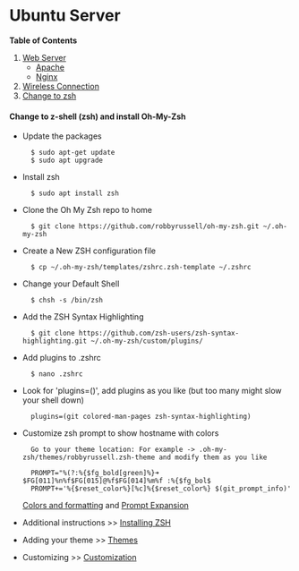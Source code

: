 # **Ubuntu Server**

**Table of Contents**
1. [Web Server](https://github.com/apiwatc/home-server/tree/master/web-server)
    - [Apache]()
    - [Nginx]()
2. [Wireless Connection](https://github.com/apiwatc/home-server/tree/master/wireless-connection)
3. [Change to zsh](#change-to-z-shell-zsh-and-install-oh-my-zsh)




#### Change to z-shell (zsh) and install Oh-My-Zsh

- Update the packages

        $ sudo apt-get update
        $ sudo apt upgrade

- Install zsh

        $ sudo apt install zsh

- Clone the Oh My Zsh repo to home

        $ git clone https://github.com/robbyrussell/oh-my-zsh.git ~/.oh-my-zsh

- Create a New ZSH configuration file

        $ cp ~/.oh-my-zsh/templates/zshrc.zsh-template ~/.zshrc

- Change your Default Shell

        $ chsh -s /bin/zsh

- Add the ZSH Syntax Highlighting

        $ git clone https://github.com/zsh-users/zsh-syntax-highlighting.git ~/.oh-my-zsh/custom/plugins/

- Add plugins to .zshrc

        $ nano .zshrc

- Look for 'plugins=()', add plugins as you like (but too many might slow your shell down)

        plugins=(git colored-man-pages zsh-syntax-highlighting)

- Customize zsh prompt to show hostname with colors

        Go to your theme location: For example -> .oh-my-zsh/themes/robbyrussell.zsh-theme and modify them as you like

        PROMPT="%(?:%{$fg_bold[green]%}➜ $FG[011]%n%f$FG[015]@%f$FG[014]%m%f :%{$fg_bol$
        PROMPT+='%{$reset_color%}[%c]%{$reset_color%} $(git_prompt_info)'
    [Colors and formatting](https://misc.flogisoft.com/bash/tip_colors_and_formatting) and [Prompt Expansion](http://zsh.sourceforge.net/Doc/Release/Prompt-Expansion.html)

        
- Additional instructions >> [Installing ZSH](https://github.com/ohmyzsh/ohmyzsh/wiki/Installing-ZSH)
- Adding your theme >> [Themes](https://github.com/ohmyzsh/ohmyzsh/wiki/Themes)
- Customizing >> [Customization](https://github.com/ohmyzsh/ohmyzsh/wiki/Customization)
